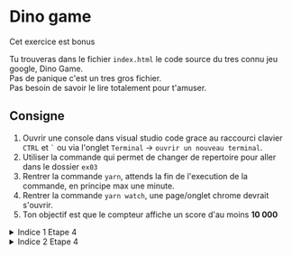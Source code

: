 # Dino game

Cet exercice est bonus

Tu trouveras dans le fichier `index.html` le code source du tres connu jeu google, Dino Game.<br/>
Pas de panique c'est un tres gros fichier.<br/>
Pas besoin de savoir le lire totalement pour t'amuser.<br/>

## Consigne

1. Ouvrir une console dans visual studio code grace au raccourci clavier `CTRL` et <code>\`</code> ou via l'onglet `Terminal` -> `ouvrir un nouveau terminal`.
2. Utiliser la commande qui permet de changer de repertoire pour aller dans le dossier `ex03`
3. Rentrer la commande `yarn`, attends la fin de l'execution de la commande, en principe max une minute.
4. Rentrer la commande `yarn watch`, une page/onglet chrome devrait s'ouvrir.
5. Ton objectif est que le compteur affiche un score d'au moins **10 000**

<details> 
  <summary>Indice 1 Etape 4</summary>
    Tricher en modifiant le code source<br/>
</details>

<details> 
  <summary>Indice 2 Etape 4</summary>
    Tente de modifier le <code>`javascript`</code><br/>
</details>
